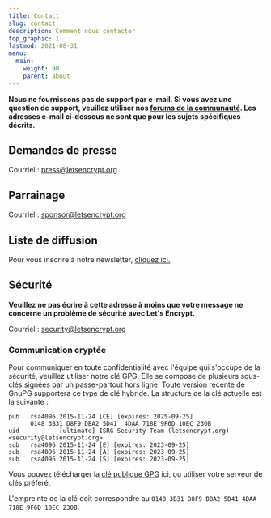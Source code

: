 ```yaml
---
title: Contact
slug: contact
description: Comment nous contacter
top_graphic: 1
lastmod: 2021-08-31
menu:
  main:
    weight: 90
    parent: about
---
```


**Nous ne fournissons pas de support par e-mail. Si vous avez une question de support, veuillez utiliser nos [forums de la communauté](https://community.letsencrypt.org). Les adresses e-mail ci-dessous ne sont que pour les sujets spécifiques décrits.**

## Demandes de presse

Courriel : [press@letsencrypt.org](mailto:press@letsencrypt.org)

## Parrainage

Courriel : [sponsor@letsencrypt.org](mailto:sponsor@letsencrypt.org)

## Liste de diffusion

Pour vous inscrire à notre newsletter, [cliquez ici.](https://mailchi.mp/letsencrypt.org/fjp6ha1gad)

## Sécurité

**Veuillez ne pas écrire à cette adresse à moins que votre message ne concerne un problème de sécurité avec Let's Encrypt.**

Courriel : [security@letsencrypt.org](mailto:security@letsencrypt.org)

### Communication cryptée

Pour communiquer en toute confidentialité avec l'équipe qui s'occupe de la sécurité, veuillez utiliser notre clé GPG. Elle se compose de plusieurs sous-clés signées par un passe-partout hors ligne. Toute version récente de GnuPG supportera ce type de clé hybride. La structure de la clé actuelle est la suivante :

```
pub   rsa4096 2015-11-24 [CE] [expires: 2025-09-25]
      0148 3B31 D8F9 DBA2 5D41  4DAA 718E 9F6D 10EC 230B
uid           [ultimate] ISRG Security Team (letsencrypt.org) <security@letsencrypt.org>
sub   rsa4096 2015-11-24 [E] [expires: 2023-09-25]
sub   rsa4096 2015-11-24 [A] [expires: 2023-09-25]
sub   rsa4096 2015-11-24 [S] [expires: 2023-09-25]
```

Vous pouvez télécharger la [clé publique GPG](/security_letsencrypt.org-publickey.asc) ici, ou utiliser votre serveur de clés préféré.

L'empreinte de la clé doit correspondre au `0148 3B31 D8F9 DBA2 5D41 4DAA 718E 9F6D 10EC 230B`.
